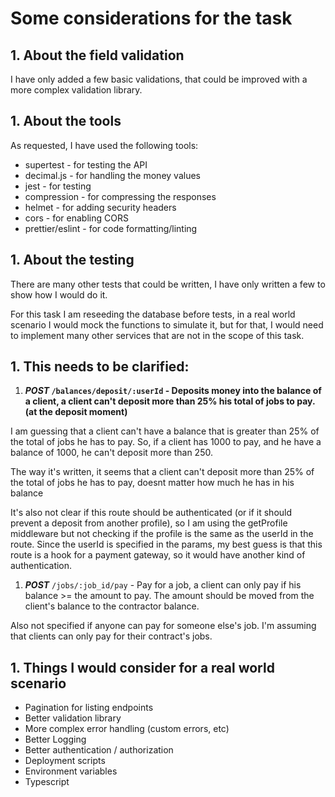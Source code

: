 # Some considerations for the task

## 1. About the field validation
I have only added a few basic validations, that could be improved with a more complex validation library.

## 1. About the tools
As requested, I have used the following tools:
- supertest - for testing the API
- decimal.js - for handling the money values
- jest - for testing
- compression - for compressing the responses
- helmet - for adding security headers
- cors - for enabling CORS
- prettier/eslint - for code formatting/linting

## 1. About the testing
There are many other tests that could be written, I have only written a few to show how I would do it.

For this task I am reseeding the database before tests, in a real world scenario I would mock the functions to simulate it, but for that, I would need to implement many other services that are not in the scope of this task.


## 1. This needs to be clarified:
1. __***POST*** `/balances/deposit/:userId` - Deposits money into the balance of a client, a client can't deposit more than 25% his total of jobs to pay. (at the deposit moment)__

I am guessing that a client can't have a balance that is greater than 25% of the total of jobs he has to pay. So, if a client has 1000 to pay, and he have a balance of 1000, he can't deposit more than 250.

The way it's written, it seems that a client can't deposit more than 25% of the total of jobs he has to pay, doesnt matter how much he has in his balance

It's also not clear if this route should be authenticated (or if it should prevent a deposit from another profile), so I am using the getProfile middleware but not checking if the profile is the same as the userId in the route.
Since the userId is specified in the params, my best guess is that this route is a hook for a payment gateway, so it would have another kind of authentication.

1. ***POST*** `/jobs/:job_id/pay` - Pay for a job, a client can only pay if his balance >= the amount to pay. The amount should be moved from the client's balance to the contractor balance.

Also not specified if anyone can pay for someone else's job. I'm assuming that clients can only pay for their contract's jobs.


## 1. Things I would consider for a real world scenario
- Pagination for listing endpoints
- Better validation library
- More complex error handling (custom errors, etc)
- Better Logging
- Better authentication / authorization
- Deployment scripts
- Environment variables
- Typescript
